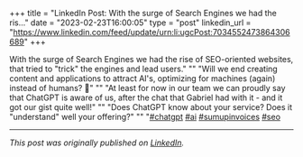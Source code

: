 +++
title = "LinkedIn Post: With the surge of Search Engines we had the ris..."
date = "2023-02-23T16:00:05"
type = "post"
linkedin_url = "https://www.linkedin.com/feed/update/urn:li:ugcPost:7034552473864306689"
+++

With the surge of Search Engines we had the rise of SEO-oriented websites, that tried to "trick" the engines and lead users."
""
"Will we end creating content and applications to attract AI's, optimizing for machines (again) instead of humans? 🤔"
""
"At least for now in our team we can proudly say that ChatGPT is aware of us, after the chat that Gabriel had with it - and it got our gist quite well!"
""
"Does ChatGPT know about your service? Does it "understand" well your offering?"
""
"[#chatgpt](https://www.linkedin.com/feed/hashtag/chatgpt) [#ai](https://www.linkedin.com/feed/hashtag/ai) [#sumupinvoices](https://www.linkedin.com/feed/hashtag/sumupinvoices) [#seo](https://www.linkedin.com/feed/hashtag/seo)

---

*This post was originally published on [LinkedIn](https://www.linkedin.com/in/adrianmoreno/recent-activity/all/).*